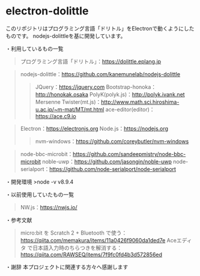 # electron-dolittle
このリポジトリはプログラミング言語「ドリトル」をElectronで動くようにしたものです。
nodejs-dolittleを基に開発しています。

・利用しているもの一覧
>プログラミング言語「ドリトル」：https://dolittle.eplang.jp

>nodejs-dolittle：https://github.com/kanemunelab/nodejs-dolittle
>>JQuery：https://jquery.com
>>Bootstrap-honoka：http://honokak.osaka
>>PolyK(polyk.js)：http://polyk.ivank.net
>>Mersenne Twister(mt.js)：http://www.math.sci.hiroshima-u.ac.jp/~m-mat/MT/mt.html
>>ace-editor(editor)：https://ace.c9.io

>Electron：https://electronjs.org
>Node.js：https://nodejs.org
>>nvm-windows：https://github.com/coreybutler/nvm-windows

>node-bbc-microbit：https://github.com/sandeepmistry/node-bbc-microbit
>noble-uwp：https://github.com/jasongin/noble-uwp
>node-serialport：https://github.com/node-serialport/node-serialport

・開発環境
\>node -v
v8.9.4


・以前使用していたもの一覧

>NW.js：https://nwjs.io/

・参考文献
>micro:bit を Scratch 2 + Bluetooth で使う：https://qiita.com/memakura/items/11a0426f9060da1ded7e
>Aceエディタ で日本語入力時のちらつきを解消する：https://qiita.com/RAWSEQ/items/7f9fc0fd4b3d572856ed

・謝辞
本プロジェクトに関連する方々へ感謝します
